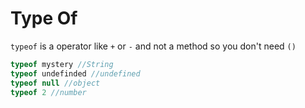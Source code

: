 # Type Of

`typeof` is a operator like `+` or `-` and not a method so you don't need `()`

````js
typeof mystery //String
typeof undefinded //undefined
typeof null //object
typeof 2 //number
````
